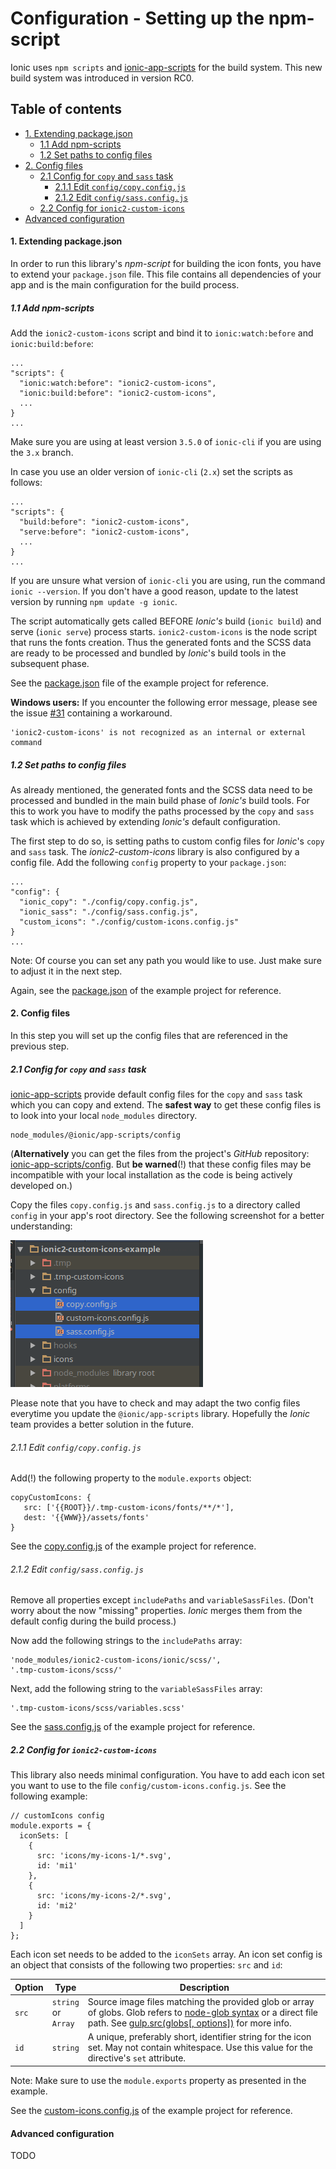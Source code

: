 Configuration - Setting up the npm-script
=========================================

Ionic uses `npm scripts` and [ionic-app-scripts](https://github.com/driftyco/ionic-app-scripts) for the build system. This new build system was introduced in version RC0.

Table of contents
------------------

<!-- toc -->

- [1. Extending package.json](#1-extending-packagejson)
  * [1.1 Add npm-scripts](#11-add-npm-scripts)
  * [1.2 Set paths to config files](#12-set-paths-to-config-files)
- [2. Config files](#2-config-files)
  * [2.1 Config for `copy` and `sass` task](#21-config-for-copy-and-sass-task)
    + [2.1.1 Edit `config/copy.config.js`](#211-edit-configcopyconfigjs)
    + [2.1.2 Edit `config/sass.config.js`](#212-edit-configsassconfigjs)
  * [2.2 Config for `ionic2-custom-icons`](#22-config-for-ionic2-custom-icons)
- [Advanced configuration](#advanced-configuration)

<!-- tocstop -->

#### 1. Extending package.json 

In order to run this library's *npm-script* for building the icon fonts, you have to extend your `package.json` file. This file contains all dependencies of your app and is the main configuration for the build process. 

##### 1.1 Add npm-scripts

Add the `ionic2-custom-icons` script and bind it to `ionic:watch:before` and `ionic:build:before`:

```
...
"scripts": {
  "ionic:watch:before": "ionic2-custom-icons",
  "ionic:build:before": "ionic2-custom-icons",
  ...
}
...
```

Make sure you are using at least version `3.5.0` of `ionic-cli` if you are using the `3.x` branch. 

In case you use an older version of `ionic-cli` (`2.x`) set the scripts as follows:

```
...
"scripts": {
  "build:before": "ionic2-custom-icons",
  "serve:before": "ionic2-custom-icons",
  ...
}
...
```

If you are unsure what version of `ionic-cli` you are using, run the command `ionic --version`. If you don't have a good reason, update to the latest version by running `npm update -g ionic`.

The script automatically gets called BEFORE *Ionic's* build (`ionic build`) and serve (`ionic serve`) process starts. `ionic2-custom-icons` is the node script that runs the fonts creation. Thus the generated fonts and the SCSS data are ready to be processed and bundled by *Ionic*'s build tools in the subsequent phase.

See the [package.json](https://github.com/GerritErpenstein/ionic2-custom-icons-example/blob/master/package.json) file of the example project for reference.

**Windows users:** If you encounter the following error message, please see the issue [#31](https://github.com/GerritErpenstein/ionic2-custom-icons/issues/31) containing a workaround.
```
'ionic2-custom-icons' is not recognized as an internal or external command
``` 

##### 1.2 Set paths to config files

As already mentioned, the generated fonts and the SCSS data need to be processed and bundled in the main build phase of *Ionic's* build tools. For this to work you have to modify the paths processed by the `copy` and `sass` task which is achieved by extending *Ionic's* default configuration.

The first step to do so, is setting paths to custom config files for *Ionic*'s `copy` and `sass` task. The *ionic2-custom-icons* library is also configured by a config file.
Add the following `config` property to your `package.json`:
```
...
"config": {
  "ionic_copy": "./config/copy.config.js",
  "ionic_sass": "./config/sass.config.js",
  "custom_icons": "./config/custom-icons.config.js"
}
...
```

Note: Of course you can set any path you would like to use. Just make sure to adjust it in the next step. 

Again, see the [package.json](https://github.com/GerritErpenstein/ionic2-custom-icons-example/blob/master/package.json) of the example project for reference.

#### 2. Config files

In this step you will set up the config files that are referenced in the previous step.
 
##### 2.1 Config for `copy` and `sass` task

[ionic-app-scripts](https://github.com/driftyco/ionic-app-scripts) provide default config files for the `copy` and `sass` task which you can copy and extend.
The **safest way** to get these config files is to look into your local `node_modules` directory.
```
node_modules/@ionic/app-scripts/config
```

(**Alternatively** you can get the files from the project's *GitHub* repository: [ionic-app-scripts/config](https://github.com/driftyco/ionic-app-scripts/tree/master/config). But **be warned**(!) that these config files may be incompatible with your local installation as the code is being actively developed on.) 

Copy the files `copy.config.js` and `sass.config.js` to a directory called `config` in your app's root directory. See the following screenshot for a better understanding:

![screenshot-dir-structure](https://raw.githubusercontent.com/GerritErpenstein/ionic2-custom-icons/master/resources/screenshot-dir-structure.png)

Please note that you have to check and may adapt the two config files everytime you update the `@ionic/app-scripts` library. Hopefully the *Ionic* team provides a better solution in the future.

###### 2.1.1 Edit `config/copy.config.js`

Add(!) the following property to the `module.exports` object:
```
copyCustomIcons: {
   src: ['{{ROOT}}/.tmp-custom-icons/fonts/**/*'],
   dest: '{{WWW}}/assets/fonts'
}
```

See the [copy.config.js](https://github.com/GerritErpenstein/ionic2-custom-icons-example/blob/master/config/copy.config.js) of the example project for reference.

###### 2.1.2 Edit `config/sass.config.js`

Remove all properties except `includePaths` and `variableSassFiles`. (Don't worry about the now "missing" properties. *Ionic* merges them from the default config during the build process.)

Now add the following strings to the `includePaths` array:
```
'node_modules/ionic2-custom-icons/ionic/scss/',
'.tmp-custom-icons/scss/'
```

Next, add the following string to the `variableSassFiles` array:
```
'.tmp-custom-icons/scss/variables.scss'
```

See the [sass.config.js](https://github.com/GerritErpenstein/ionic2-custom-icons-example/blob/master/config/sass.config.js) of the example project for reference.

##### 2.2 Config for `ionic2-custom-icons`

This library also needs minimal configuration. You have to add each icon set you want to use to the file `config/custom-icons.config.js`.
See the following example:
```
// customIcons config
module.exports = {
  iconSets: [
    {
      src: 'icons/my-icons-1/*.svg',
      id: 'mi1'
    },
    {
      src: 'icons/my-icons-2/*.svg',
      id: 'mi2'
    }
  ]
};
```
Each icon set needs to be added to the `iconSets` array. An icon set config is an object that consists of the following two properties: `src` and `id`:

| Option | Type | Description |
| --- | --- | --- |
| `src` | `string`<br>or<br>`Array` |  Source image files matching the provided glob or array of globs. Glob refers to [ node-glob syntax](https://github.com/isaacs/node-glob) or a direct file path.  See [gulp.src(globs[, options])](https://gulp.readme.io/docs/gulpsrcglobs-options)  for more info. |
| `id` | `string` | A unique, preferably short, identifier string for the icon set. May not contain whitespace. Use this value for the directive's `set` attribute. |

Note: Make sure to use the `module.exports` property as presented in the example. 

See the [custom-icons.config.js](https://github.com/GerritErpenstein/ionic2-custom-icons-example/blob/master/config/custom-icons.config.js) of the example project for reference.

#### Advanced configuration

TODO
